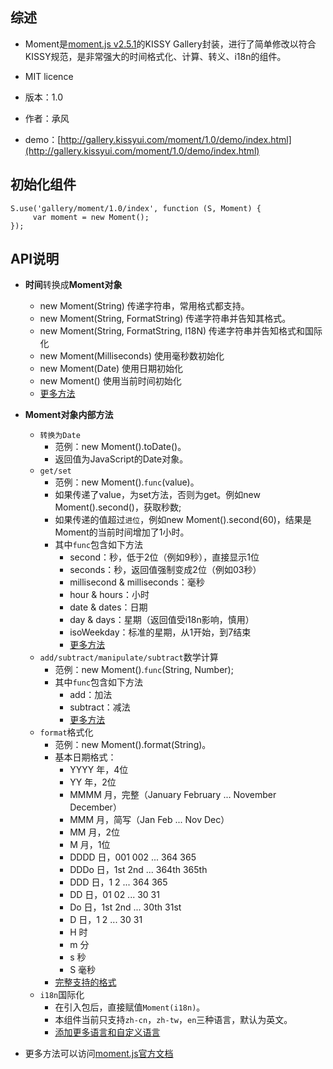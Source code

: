## 综述

* Moment是[moment.js v2.5.1](http://momentjs.com/)的KISSY Gallery封装，进行了简单修改以符合KISSY规范，是非常强大的时间格式化、计算、转义、i18n的组件。
* MIT licence

* 版本：1.0
* 作者：承风
* demo：[http://gallery.kissyui.com/moment/1.0/demo/index.html](http://gallery.kissyui.com/moment/1.0/demo/index.html)

## 初始化组件

    S.use('gallery/moment/1.0/index', function (S, Moment) {
         var moment = new Moment();
    });

## API说明
* **时间**转换成**Moment对象**
    * new Moment(String) 传递字符串，常用格式都支持。
    * new Moment(String, FormatString) 传递字符串并告知其格式。
    * new Moment(String, FormatString, I18N) 传递字符串并告知格式和国际化
    * new Moment(Milliseconds) 使用毫秒数初始化
    * new Moment(Date) 使用日期初始化
    * new Moment() 使用当前时间初始化
    * [更多方法](http://momentjs.com/docs/#/parsing/)
* **Moment对象内部方法**
    * `转换为Date`
        * 范例：new Moment().toDate()。
        * 返回值为JavaScript的Date对象。
    * `get/set`
        * 范例：new Moment().`func`(value)。
        * 如果传递了value，为set方法，否则为get。例如new Moment().second()，获取秒数;
        * 如果传递的值超过`进位`，例如new Moment().second(60)，结果是Moment的当前时间增加了1小时。
        * 其中`func`包含如下方法
            * second：秒，低于2位（例如9秒），直接显示1位
            * seconds：秒，返回值强制变成2位（例如03秒）
            * millisecond & milliseconds：毫秒
            * hour & hours：小时
            * date & dates：日期
            * day & days：星期（返回值受i18n影响，慎用）
            * isoWeekday：标准的星期，从1开始，到7结束
            * [更多方法](http://momentjs.com/docs/#/get-set/)
    * `add/subtract/manipulate/subtract`数学计算
        * 范例：new Moment().`func`(String, Number);
        * 其中`func`包含如下方法
            * add：加法
            * subtract：减法
            * [更多方法](http://momentjs.com/docs/#/manipulating/)
    * `format`格式化
        * 范例：new Moment().format(String)。
        * 基本日期格式：
            * YYYY 年，4位
            * YY   年，2位
            * MMMM 月，完整（January February ... November December）
            * MMM  月，简写（Jan Feb ... Nov Dec）
            * MM   月，2位
            * M    月，1位
            * DDDD 日，001 002 ... 364 365
            * DDDo 日，1st 2nd ... 364th 365th
            * DDD  日，1 2 ... 364 365
            * DD   日，01 02 ... 30 31
            * Do   日，1st 2nd ... 30th 31st
            * D    日，1 2 ... 30 31
            * H    时
            * m    分
            * s    秒
            * S    毫秒
        * [完整支持的格式](http://momentjs.com/docs/#/displaying/format/)
    * `i18n`国际化
        * 在引入包后，直接赋值`Moment(i18n)`。
        * 本组件当前只支持`zh-cn`，`zh-tw`，`en`三种语言，默认为英文。
        * [添加更多语言和自定义语言](http://momentjs.com/docs/#/i18n/)

* 更多方法可以访问[moment.js官方文档](http://momentjs.com/docs/)
     
